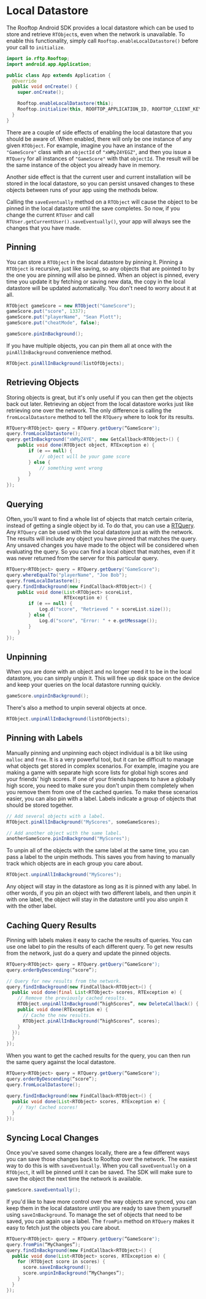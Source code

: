 # Local Datastore

The Rooftop Android SDK provides a local datastore which can be used to store and retrieve `RTObject`s, even when the network is unavailable. To enable this functionality, simply call `Rooftop.enableLocalDatastore()` before your call to `initialize`.

```java
import io.rftp.Rooftop;
import android.app.Application;

public class App extends Application {
  @Override
  public void onCreate() {
    super.onCreate();

    Rooftop.enableLocalDatastore(this);
    Rooftop.initialize(this, ROOFTOP_APPLICATION_ID, ROOFTOP_CLIENT_KEY);
  }
}
```

There are a couple of side effects of enabling the local datastore that you should be aware of. When enabled, there will only be one instance of any given `RTObject`. For example, imagine you have an instance of the `"GameScore"` class with an `objectId` of `"xWMyZ4YEGZ"`, and then you issue a `RTQuery` for all instances of `"GameScore"` with that `objectId`. The result will be the same instance of the object you already have in memory.

Another side effect is that the current user and current installation will be stored in the local datastore, so you can persist unsaved changes to these objects between runs of your app using the methods below.

Calling the `saveEventually` method on a `RTObject` will cause the object to be pinned in the local datastore until the save completes. So now, if you change the current `RTUser` and call `RTUser.getCurrentUser().saveEventually()`, your app will always see the changes that you have made.

## Pinning

You can store a `RTObject` in the local datastore by pinning it. Pinning a `RTObject` is recursive, just like saving, so any objects that are pointed to by the one you are pinning will also be pinned. When an object is pinned, every time you update it by fetching or saving new data, the copy in the local datastore will be updated
      automatically. You don't need to worry about it at all.

```java
RTObject gameScore = new RTObject("GameScore");
gameScore.put("score", 1337);
gameScore.put("playerName", "Sean Plott");
gameScore.put("cheatMode", false);

gameScore.pinInBackground();
```

If you have multiple objects, you can pin them all at once with the `pinAllInBackground` convenience method.

```java
RTObject.pinAllInBackground(listOfObjects);
```

## Retrieving Objects

Storing objects is great, but it's only useful if you can then get the objects back out later. Retrieving an object from the local datastore works just like retrieving one over the network. The only difference is calling the `fromLocalDatastore` method to tell the `RTQuery` where to look for its results.

```java
RTQuery<RTObject> query = RTQuery.getQuery(“GameScore");
query.fromLocalDatastore();
query.getInBackground("xWMyZ4YE", new GetCallback<RTObject>() {
    public void done(RTObject object, RTException e) {
        if (e == null) {
            // object will be your game score
        } else {
            // something went wrong
        }
    }
});
```

## Querying

Often, you'll want to find a whole list of objects that match certain criteria, instead of getting a single object by id. To do that, you can use a [RTQuery](#queries). Any `RTQuery` can be used with the local datastore just as with the network. The results will include any object you have pinned that matches the query. Any unsaved changes you have made to the object will be considered when evaluating the query. So you can find a local object that matches, even if it was never returned from the server for this particular query.

```java
RTQuery<RTObject> query = RTQuery.getQuery("GameScore");
query.whereEqualTo("playerName", "Joe Bob");
query.fromLocalDatastore();
query.findInBackground(new FindCallback<RTObject>() {
    public void done(List<RTObject> scoreList,
                     RTException e) {
        if (e == null) {
            Log.d("score", "Retrieved " + scoreList.size());
        } else {
            Log.d("score", "Error: " + e.getMessage());
        }
    }
});
```

## Unpinning

When you are done with an object and no longer need it to be in the local datastore, you can simply unpin it. This will free up disk space on the device and keep your queries on the local datastore running quickly.

```java
gameScore.unpinInBackground();
```

There's also a method to unpin several objects at once.

```java
RTObject.unpinAllInBackground(listOfObjects);
```

## Pinning with Labels

Manually pinning and unpinning each object individual is a bit like using `malloc` and `free`. It is a very powerful tool, but it can be difficult to manage what objects get stored in complex scenarios. For example, imagine you are making a game with separate high score lists for global high scores and your friends' high scores. If one of your friends happens to have a globally high score, you need to make sure you don't unpin them completely when you remove them from one of the cached queries. To make these scenarios easier, you can also pin with a label. Labels indicate a group of objects that should be stored together.

```java
// Add several objects with a label.
RTObject.pinAllInBackground("MyScores", someGameScores);

// Add another object with the same label.
anotherGameScore.pinInBackground("MyScores");
```

To unpin all of the objects with the same label at the same time, you can pass a label to the unpin methods. This saves you from having to manually track which objects are in each group you care about.

```java
RTObject.unpinAllInBackground("MyScores");
```

Any object will stay in the datastore as long as it is pinned with any label. In other words, if you pin an object with two different labels, and then unpin it with one label, the object will stay in the datastore until you also unpin it with the other label.

## Caching Query Results

Pinning with labels makes it easy to cache the results of queries. You can use one label to pin the results of each different query. To get new results from the network, just do a query and update the pinned objects.

```java
RTQuery<RTObject> query = RTQuery.getQuery(“GameScore");
query.orderByDescending(“score”);

// Query for new results from the network.
query.findInBackground(new FindCallback<RTObject>() {
  public void done(final List<RTObject> scores, RTException e) {
    // Remove the previously cached results.
    RTObject.unpinAllInBackground(“highScores”, new DeleteCallback() {
    public void done(RTException e) {
      // Cache the new results.
      RTObject.pinAllInBackground(“highScores”, scores);
    }
  });
  }
});
```

When you want to get the cached results for the query, you can then run the same query against the local datastore.

```java
RTQuery<RTObject> query = RTQuery.getQuery(“GameScore");
query.orderByDescending(“score”);
query.fromLocalDatastore();

query.findInBackground(new FindCallback<RTObject>() {
  public void done(List<RTObject> scores, RTException e) {
    // Yay! Cached scores!
  }
});
```

## Syncing Local Changes

Once you've saved some changes locally, there are a few different ways you can save those changes back to Rooftop over the network. The easiest way to do this is with `saveEventually`. When you call `saveEventually` on a `RTObject`, it will be pinned until it can be saved. The SDK will make sure to save the object the next time the network is available.

```java
gameScore.saveEventually();
```

If you'd like to have more control over the way objects are synced, you can keep them in the local datastore until you are ready to save them yourself using `saveInBackground`. To manage the set of objects that need to be saved, you can again use a label. The `fromPin` method on `RTQuery` makes it easy to fetch just the objects you care about.

```java
RTQuery<RTObject> query = RTQuery.getQuery(“GameScore");
query.fromPin(“MyChanges”);
query.findInBackground(new FindCallback<RTObject>() {
  public void done(List<RTObject> scores, RTException e) {
    for (RTObject score in scores) {
      score.saveInBackground();
      score.unpinInBackground(“MyChanges”);
    }
  }
});
```

